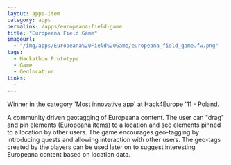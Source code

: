 ```yaml
---
layout: apps-item
category: apps
permalink: /apps/europeana-field-game
title: "Europeana Field Game"
imageurl:
  - "/img/apps/Europeana%20Field%20Game/europeana_field_game.fw.png"
tags:
  - Hackathon Prototype
  - Game
  - Geolocation
links:
  - 
---
```


Winner in the category 'Most innovative app' at Hack4Europe '11 - Poland.

A community driven geotagging of Europeana content. The user can "drag" and pin elements (Europeana items) to a location and see elements pinned to a location by other users. The game encourages geo-tagging by introducing quests and allowing interaction with other users. The geo-tags created by the players can be used later on to suggest interesting Europeana content based on location data.


